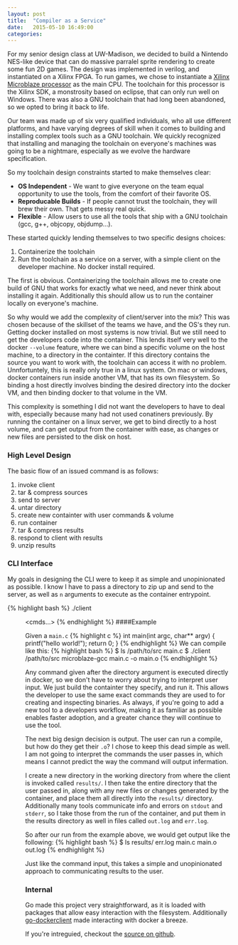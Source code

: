 ```yaml
---
layout: post
title:  "Compiler as a Service"
date:   2015-05-10 16:49:00
categories: 
---
```

For my senior design class at UW-Madison, we decided to build a Nintendo NES-like device that can do massive parralel sprite rendering to create some fun 2D games. The design was implemented in verilog, and instantiated on a Xilinx FPGA. To run games, we chose to instantiate a [Xilinx Microblaze processor][mb-link] as the main CPU. The toolchain for this processor is the Xilinx SDK, a monstrosity based on eclipse, that can only run well on Windows. There was also a GNU toolchain that had long been abandoned, so we opted to bring it back to life.

Our team was made up of six very qualified individuals, who all use different platforms, and have varying degrees of skill when it comes to building and installing complex tools such as a GNU toolchain. We quickly recognized that installing and managing the toolchain on everyone's machines was going to be a nightmare, especially as we evolve the hardware specification.

So my toolchain design constraints started to make themselves clear:

- **OS Independent** - We want to give everyone on the team equal opportunity to use the tools, from the comfort of their favorite OS.
- **Reproducable Builds** - If people cannot trust the toolchain, they will brew their own. That gets messy real quick.
- **Flexible** - Allow users to use all the tools that ship with a GNU toolchain (gcc, g++, objcopy, objdump...).

These started quickly lending themselves to two specific designs choices:

1. Containerize the toolchain
2. Run the toolchain as a service on a server, with a simple client on the developer machine. No docker install required.

The first is obvious. Containerizing the toolchain allows me to create one build of GNU that works for exactly what we need, and never think about installing it again. Additionally this should allow us to run the container locally on everyone's machine.

So why would we add the complexity of client/server into the mix? This was chosen because of the skillset of the teams we have, and the OS's they run. Getting docker installed on most systems is now trivial. But we still need to get the developers code into the container. This lends itself very well to the docker `--volume` feature, where we can bind a specific volume on the host machine, to a directory in the containter. If this directory contains the source you want to work with, the toolchain can access it with no problem. Unnfortuntely, this is really only true in a linux system. On mac or windows, docker containers run inside another VM, that has its own filesystem. So binding a host directly involves binding the desired directory into the docker VM, and then binding docker to that volume in the VM.

This complexity is something I did not want the developers to have to deal with, especially because many had not used conatiners previously. By running the container on a linux server, we get to bind directly to a host volume, and can get output from the container with ease, as changes or new files are persisted to the disk on host.

### High Level Design
The basic flow of an issued command is as follows:

1. invoke client
2. tar & compress sources
3. send to server
4. untar directory
5. create new containter with user commands & volume
6. run container
7. tar & compress results
8. respond to client with results
9. unzip results

### CLI Interface
My goals in designing the CLI were to keep it as simple and unopinionated as possible. I know I have to pass a directory to zip up and send to the server, as well as `n` arguments to execute as the container entrypoint.

{% highlight bash %}
./client <dir> <cmds...>
{% endhighlight %}
####Example

Given a `main.c`
{% highlight c %}
int main(int argc, char** argv) {
    printf("hello world!");
    return 0;
}
{% endhighlight %}
We can compile like this:
{% highlight bash %}
$ ls /path/to/src
main.c
$ ./client /path/to/src microblaze-gcc main.c -o main.o
{% endhighlight %}

Any command given after the directory argument is executed directly in docker, so we don't have to worry about trying to interpret user input. We just build the containter they specify, and run it. This allows the developer to use the same exact commands they are used to for creating and inspecting binaries. As always, if you're going to add a new tool to a developers workflow, making it as familiar as possible enables faster adoption, and a greater chance they will continue to use the tool.

The next big design decision is output. The user can run a compile, but how do they get their `.o`? I chose to keep this dead simple as well. I am not going to interpret the commands the user passes in, which means I cannot predict the way the command will output infermation.

I create a new directory in the working directory from where the client is invoked called `results/`. I then take the entire directory that the user passed in, along with any new files or changes generated by the container, and place them all directly into the `results/` directory. Additionally many tools communicate info and errors on `stdout` and `stderr`, so I take those from the run of the container, and put them in the results directory as well in files called `out.log` and `err.log`. 

So after our run from the example above, we would get output like the following:
{% highlight bash %}
$ ls results/
err.log  main.c  main.o  out.log
{% endhighlight %}

Just like the command input, this takes a simple and unopinionated approach to communicating results to the user.

### Internal 
Go made this project very straightforward, as it is loaded with packages that allow easy interaction with the filesystem. Additionally [go-dockerclient][dockerclient-link] made interacting with docker a breeze.

If you're intreguied, checkout the [source on github][mb-gnu].

[mb-link]: http://www.xilinx.com/products/design-tools/microblaze.html
[dockerclient-link]: https://github.com/fsouza/go-dockerclient
[mb-gnu]: https://github.com/phonyphonecall/mb-gnu-service.git
